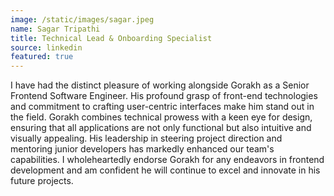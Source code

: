 ```yaml
---
image: /static/images/sagar.jpeg
name: Sagar Tripathi
title: Technical Lead & Onboarding Specialist
source: linkedin
featured: true
---
```


I have had the distinct pleasure of working alongside Gorakh as a Senior Frontend Software Engineer. His profound grasp of front-end technologies and commitment to crafting user-centric interfaces make him stand out in the field. Gorakh combines technical prowess with a keen eye for design, ensuring that all applications are not only functional but also intuitive and visually appealing. His leadership in steering project direction and mentoring junior developers has markedly enhanced our team's capabilities. I wholeheartedly endorse Gorakh for any endeavors in frontend development and am confident he will continue to excel and innovate in his future projects.
